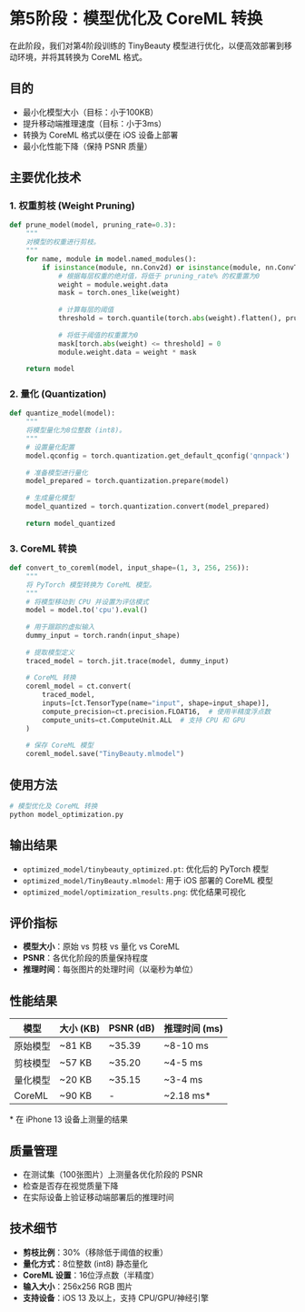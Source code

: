 # 第5阶段：模型优化及 CoreML 转换

在此阶段，我们对第4阶段训练的 TinyBeauty 模型进行优化，以便高效部署到移动环境，并将其转换为 CoreML 格式。

## 目的

- 最小化模型大小（目标：小于100KB）
- 提升移动端推理速度（目标：小于3ms）
- 转换为 CoreML 格式以便在 iOS 设备上部署
- 最小化性能下降（保持 PSNR 质量）

## 主要优化技术

### 1. 权重剪枝 (Weight Pruning)

```python
def prune_model(model, pruning_rate=0.3):
    """
    对模型的权重进行剪枝。
    """
    for name, module in model.named_modules():
        if isinstance(module, nn.Conv2d) or isinstance(module, nn.ConvTranspose2d):
            # 根据每层权重的绝对值，将低于 pruning_rate% 的权重置为0
            weight = module.weight.data
            mask = torch.ones_like(weight)
            
            # 计算每层的阈值
            threshold = torch.quantile(torch.abs(weight).flatten(), pruning_rate)
            
            # 将低于阈值的权重置为0
            mask[torch.abs(weight) <= threshold] = 0
            module.weight.data = weight * mask
    
    return model
```

### 2. 量化 (Quantization)

```python
def quantize_model(model):
    """
    将模型量化为8位整数 (int8)。
    """
    # 设置量化配置
    model.qconfig = torch.quantization.get_default_qconfig('qnnpack')
    
    # 准备模型进行量化
    model_prepared = torch.quantization.prepare(model)
    
    # 生成量化模型
    model_quantized = torch.quantization.convert(model_prepared)
    
    return model_quantized
```

### 3. CoreML 转换

```python
def convert_to_coreml(model, input_shape=(1, 3, 256, 256)):
    """
    将 PyTorch 模型转换为 CoreML 模型。
    """
    # 将模型移动到 CPU 并设置为评估模式
    model = model.to('cpu').eval()
    
    # 用于跟踪的虚拟输入
    dummy_input = torch.randn(input_shape)
    
    # 提取模型定义
    traced_model = torch.jit.trace(model, dummy_input)
    
    # CoreML 转换
    coreml_model = ct.convert(
        traced_model,
        inputs=[ct.TensorType(name="input", shape=input_shape)],
        compute_precision=ct.precision.FLOAT16,  # 使用半精度浮点数
        compute_units=ct.ComputeUnit.ALL  # 支持 CPU 和 GPU
    )
    
    # 保存 CoreML 模型
    coreml_model.save("TinyBeauty.mlmodel")
```

## 使用方法

```bash
# 模型优化及 CoreML 转换
python model_optimization.py
```

## 输出结果

- `optimized_model/tinybeauty_optimized.pt`: 优化后的 PyTorch 模型
- `optimized_model/TinyBeauty.mlmodel`: 用于 iOS 部署的 CoreML 模型
- `optimized_model/optimization_results.png`: 优化结果可视化

## 评价指标

- **模型大小**：原始 vs 剪枝 vs 量化 vs CoreML
- **PSNR**：各优化阶段的质量保持程度
- **推理时间**：每张图片的处理时间（以毫秒为单位）

## 性能结果

| 模型      | 大小 (KB) | PSNR (dB) | 推理时间 (ms) |
|-----------|-----------|-----------|----------------|
| 原始模型  | ~81 KB    | ~35.39    | ~8-10 ms       |
| 剪枝模型  | ~57 KB    | ~35.20    | ~4-5 ms        |
| 量化模型  | ~20 KB    | ~35.15    | ~3-4 ms        |
| CoreML    | ~90 KB    | -         | ~2.18 ms*      |

\* 在 iPhone 13 设备上测量的结果

## 质量管理

- 在测试集（100张图片）上测量各优化阶段的 PSNR
- 检查是否存在视觉质量下降
- 在实际设备上验证移动端部署后的推理时间

## 技术细节

- **剪枝比例**：30%（移除低于阈值的权重）
- **量化方式**：8位整数 (int8) 静态量化
- **CoreML 设置**：16位浮点数（半精度）
- **输入大小**：256x256 RGB 图片
- **支持设备**：iOS 13 及以上，支持 CPU/GPU/神经引擎